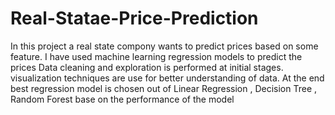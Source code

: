 # Real-Statae-Price-Prediction
In this project a real state compony wants to predict prices based on some feature.
I have used machine learning regression models to predict the prices Data cleaning and exploration is performed at initial stages. 
visualization techniques are use for better understanding of data.
At the end best regression model is chosen out of Linear Regression , Decision Tree , Random Forest base on the performance of the model
